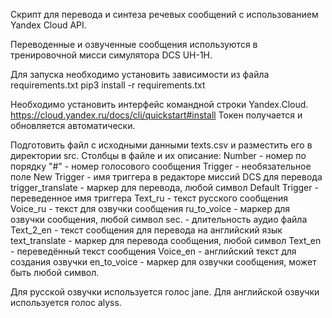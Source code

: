 Скрипт для перевода и синтеза речевых сообщений с использованием Yandex Cloud API.

Переводенные и озвученные сообщения используются в тренировочной мисси симулятора DCS UH-1H.

Для запуска необходимо установить зависимости из файла requirements.txt
pip3 install -r requirements.txt

Необходимо установить интерфейс командной строки Yandex.Cloud.
https://cloud.yandex.ru/docs/cli/quickstart#install
Токен получается и обновляется автоматически.

Подготовить файл с исходными данными texts.csv и разместить его в директории src.
Столбцы в файле и их описание:
Number - номер по порядку
"#" - номер голосового сообщения
Trigger - необязательное поле
New Trigger - имя триггера в редакторе миссий DCS для перевода
trigger_translate - маркер для перевода, любой символ
Default Trigger - переведенное имя триггера
Text_ru - текст русского сообщения
Voice_ru - текст для озвучки сообщения
ru_to_voice - маркер для озвучки сообщения, любой символ
sec. - длительность аудио файла
Text_2_en - текст сообщения для перевода на английский язык
text_translate - маркер для перевода сообщения, любой символ
Text_en - переведённый текст сообщения
Voice_en - английский текст для создания озвучки
en_to_voice - маркер для озвучки сообщения, может быть любой символ.

Для русской озвучки используется голос jane.
Для английской озвучки используется голос alyss.

